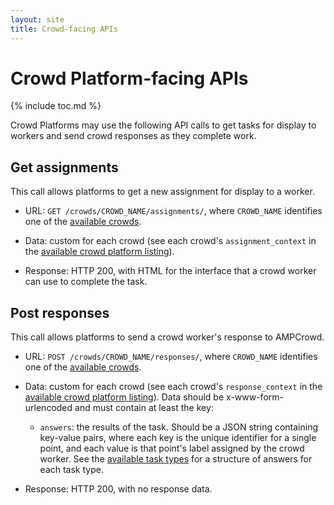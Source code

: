 ```yaml
---
layout: site
title: Crowd-facing APIs
---
```


# Crowd Platform-facing APIs
{% include toc.md %}

Crowd Platforms may use the following API calls to get tasks for display to
workers and send crowd responses as they complete work.

## Get assignments

This call allows platforms to get a new assignment for display to a worker.

* URL: `GET /crowds/CROWD_NAME/assignments/`, where `CROWD_NAME` identifies one
  of the [available crowds](available_crowds.html).

* Data: custom for each crowd (see each crowd's `assignment_context` in the
  [available crowd platform listing](available_crowds.html)).

* Response: HTTP 200, with HTML for the interface that a crowd worker can use to
  complete the task.

## Post responses

This call allows platforms to send a crowd worker's response to AMPCrowd.

* URL: `POST /crowds/CROWD_NAME/responses/`, where `CROWD_NAME` identifies one
  of the [available crowds](available_crowds.html).

* Data: custom for each crowd (see each crowd's `response_context` in the
  [available crowd platform listing](available_crowds.html)). Data should be
  x-www-form-urlencoded and must contain at least the key:

  * `answers`: the results of the task. Should be a JSON string containing
    key-value pairs, where each key is the unique identifier for a single
    point, and each value is that point's label assigned by the crowd worker.
    See the [available task types](available_types.html) for a structure of
    answers for each task type.

* Response: HTTP 200, with no response data.
